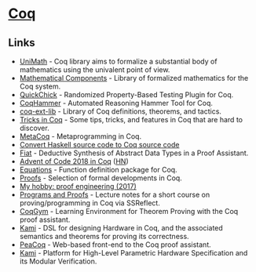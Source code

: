 # [Coq](https://coq.inria.fr/)

## Links

- [UniMath](https://github.com/UniMath/UniMath) - Coq library aims to formalize a substantial body of mathematics using the univalent point of view.
- [Mathematical Components](https://math-comp.github.io/mcb/) - Library of formalized mathematics for the Coq system.
- [QuickChick](https://github.com/QuickChick/QuickChick) - Randomized Property-Based Testing Plugin for Coq.
- [CoqHammer](https://github.com/lukaszcz/coqhammer) - Automated Reasoning Hammer Tool for Coq.
- [coq-ext-lib](https://github.com/coq-ext-lib/coq-ext-lib) - Library of Coq definitions, theorems, and tactics.
- [Tricks in Coq](https://github.com/tchajed/coq-tricks) - Some tips, tricks, and features in Coq that are hard to discover.
- [MetaCoq](https://github.com/MetaCoq/metacoq) - Metaprogramming in Coq.
- [Convert Haskell source code to Coq source code](https://github.com/antalsz/hs-to-coq)
- [Fiat](https://github.com/mit-plv/fiat) - Deductive Synthesis of Abstract Data Types in a Proof Assistant.
- [Advent of Code 2018 in Coq](https://news.ycombinator.com/item?id=19194497) ([HN](https://news.ycombinator.com/item?id=19194497))
- [Equations](https://github.com/mattam82/Coq-Equations) - Function definition package for Coq.
- [Proofs](https://github.com/stepchowfun/proofs) - Selection of formal developments in Coq.
- [My hobby: proof engineering (2017)](https://www.stephanboyer.com/post/134/my-hobby-proof-engineering)
- [Programs and Proofs](https://github.com/ilyasergey/pnp) - Lecture notes for a short course on proving/programming in Coq via SSReflect.
- [CoqGym](https://github.com/princeton-vl/CoqGym) - Learning Environment for Theorem Proving with the Coq proof assistant.
- [Kami](https://github.com/sifive/Kami) - DSL for designing Hardware in Coq, and the associated semantics and theorems for proving its correctness.
- [PeaCoq](https://github.com/Ptival/PeaCoq) - Web-based front-end to the Coq proof assistant.
- [Kami](https://github.com/mit-plv/kami) - Platform for High-Level Parametric Hardware Specification and its Modular Verification.
